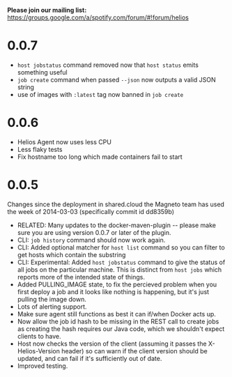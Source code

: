 **Please join our mailing list:**
https://groups.google.com/a/spotify.com/forum/#!forum/helios

0.0.7
=====
* `host jobstatus` command removed now that `host status` emits something useful
* `job create` command when passed `--json` now outputs a valid JSON string
* use of images with `:latest` tag now banned in `job create`

0.0.6
=====
* Helios Agent now uses less CPU
* Less flaky tests
* Fix hostname too long which made containers fail to start

0.0.5
=====
Changes since the deployment in shared.cloud the Magneto team has used
the week of 2014-03-03 (specifically commit id dd8359b)

* RELATED: Many updates to the docker-maven-plugin -- please make sure
  you are using version 0.0.7 or later of the plugin.
* CLI: `job history` command should now work again.
* CLI: Added optional matcher for `host list` command so you can filter to
  get hosts which contain the substring
* CLI: Experimental: Added `host jobstatus` command to give the status of all jobs on the
  particular machine.  This is distinct from `host jobs` which reports
  more of the intended state of things.
* Added PULLING_IMAGE state, to fix the percieved problem when you first
  deploy a job and it looks like nothing is happening, but it's just
  pulling the image down.
* Lots of alerting support.
* Make sure agent still functions as best it can if/when Docker acts up.
* Now allow the job id hash to be missing in the REST call to create jobs
  as creating the hash requires our Java code, which we shouldn't expect
  clients to have.
* Host now checks the version of the client (assuming it passes the
  X-Helios-Version header) so can warn if the client version should be
  updated, and can fail if it's sufficiently out of date.
* Improved testing.

